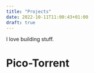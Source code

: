```yaml
---
title: "Projects"
date: 2022-10-11T11:00:43+01:00
draft: true
---
```


I love building stuff.

# Pico-Torrent
